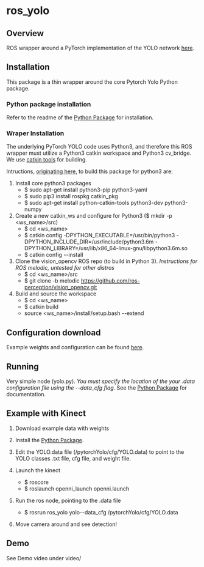 # ros_yolo

## Overview
ROS wrapper around a PyTorch implementation of the YOLO network [here](https://github.com/apl-ocean-engineering/pytorchYolo). 

## Installation
This package is a thin wrapper around the core Pytorch Yolo Python package.   
### Python package installation
Refer to the readme of the [Python Package](https://github.com/apl-ocean-engineering/pytorchYolo) for installation. 

### Wraper Installation
The underlying PyTorch YOLO code uses Python3, and therefore this ROS wrapper must utilize a Python3 catkin workspace and Python3 cv_bridge. We use [catkin tools](https://catkin-tools.readthedocs.io/en/latest/) for building.  

Intructions, [originating here](https://medium.com/@beta_b0t/how-to-setup-ros-with-python-3-44a69ca36674), to build this package for python3 are:  

1. Install core python3 packages
	- $ sudo apt-get install python3-pip python3-yaml
	- $ sudo pip3 install rospkg catkin_pkg
	- $ sudo apt-get install python-catkin-tools python3-dev python3-numpy
2. Create a new catkin_ws and configure for Python3 ($ mkdir -p <ws_name>/src)
	- $ cd <ws_name>
	- $ catkin config -DPYTHON_EXECUTABLE=/usr/bin/python3 -DPYTHON_INCLUDE_DIR=/usr/include/python3.6m -DPYTHON_LIBRARY=/usr/lib/x86_64-linux-gnu/libpython3.6m.so
	- $ catkin config --install
3. Clone the vision_opencv ROS repo (to build in Python 3). *Instructions for ROS melodic, untested for other distros*
	- $ cd <ws_name>/src
	- $ git clone -b melodic https://github.com/ros-perception/vision_opencv.git
4. Build and source the workspace
	- $ cd <ws_name>
	- $ catkin build
	- source <ws_name>/install/setup.bash --extend

## Configuration download
Example weights and configuration can be found [here]().

## Running
Very simple node (yolo.py). *You must specify the location of the your .data configuration file using the --data_cfg flag*. See the [Python Package](https://github.com/apl-ocean-engineering/pytorchYolo) for documentation. 

## Example with Kinect
1. Download example data with weights
2. Install the [Python Package](https://github.com/apl-ocean-engineering/pytorchYolo).
3. Edit the YOLO.data file (<path to pytorchYolo python package>/pytorchYolo/cfg/YOLO.data) to point to the YOLO classes .txt file, cfg file, and weight file. 
2. Launch the kinect
	- $ roscore
	- $ roslaunch openni_launch openni.launch
3. Run the ros node, pointing to the .data file
	- $ rosrun ros_yolo yolo--data_cfg <path to pytorchYolo python package>/pytorchYolo/cfg/YOLO.data

4. Move camera around and see detection!


## Demo

See Demo video under video/



	
